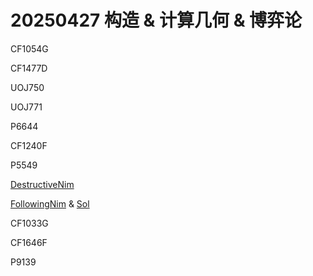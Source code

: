 # 20250427 构造 & 计算几何 & 博弈论

CF1054G

CF1477D

UOJ750

UOJ771

P6644

CF1240F

P5549

[DestructiveNim](https://vjudge.net/problem/CodeChef-DESTRUCT#author=GPT_zh)

[FollowingNim](https://vjudge.net/problem/TopCoder-16058) & [Sol](https://www.luogu.com.cn/paste/lr95utfl)

CF1033G

CF1646F

P9139
